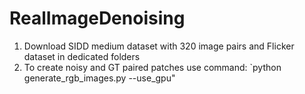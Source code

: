 # RealImageDenoising

1. Download SIDD medium dataset with 320 image pairs and Flicker dataset in dedicated folders
1. To create noisy and GT paired patches use command:
   `python generate_rgb_images.py --use_gpu"